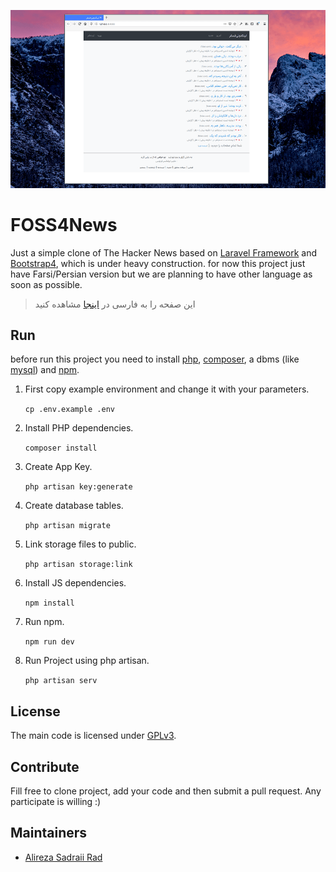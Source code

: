 ![FOSS4News_screenshot](doc/img/screenshot.png)

# FOSS4News

Just a simple clone of The Hacker News based on [Laravel Framework](https://laravel.com/docs/7.x/) and [Bootstrap4](https://getbootstrap.com/docs/4.4/getting-started/introduction/), which is under heavy construction. for now this project just have Farsi/Persian version but we are planning to have other language as soon as possible.

> این صفحه را به فارسی در [اینجا](doc/README_FA.md) مشاهده کنید

## Run

before run this project you need to install [php](https://www.php.net/manual/en/install.php), [composer](https://getcomposer.org/), a dbms (like [mysql](https://dev.mysql.com/doc/mysql-installation-excerpt/5.7/en/)) and [npm](https://www.npmjs.com/get-npm).

1. First copy example environment and change it with your parameters.

   `cp .env.example .env`

2. Install PHP dependencies.

    `composer install`

3. Create App Key.

    `php artisan key:generate`

4. Create database tables.

    `php artisan migrate`

5. Link storage files to public.

    `php artisan storage:link`

6. Install JS dependencies.

    `npm install`

7. Run npm.

    `npm run dev` 

8. Run Project using php artisan.

    `php artisan serv`

## License

The main code is licensed under [GPLv3](https://github.com/sadraiiali/FOSS4News/blob/master/LICENSE).

## Contribute

Fill free to clone project, add your code and then submit a pull request. Any participate is willing :)

## Maintainers

- [Alireza Sadraii Rad](https://github.com/sadraiiali/)